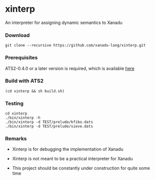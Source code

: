 # xinterp

An interpreter for assigning dynamic semantics to Xanadu

### Download

```
git clone --recursive https://github.com/xanadu-lang/xinterp.git
```

### Prerequisites

ATS2-0.4.0 or a later version is required,
which is available [here](http://www.ats-lang.org/Downloads.html)

### Build with ATS2

```
(cd xinterp && sh build.sh)
```

### Testing

```
cd xinterp
./bin/xinterp -h
./bin/xinterp -d TEST/prelude/kfibo.dats
./bin/xinterp -d TEST/prelude/sieve.dats
```

### Remarks

- Xinterp is for debugging the implementation of Xanadu

- Xinterp is not meant to be a practical interpreter for Xanadu

- This project should be constantly under construction for quite some time
